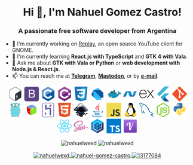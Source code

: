 <h1 align="center">
    Hi 👋, I'm Nahuel Gomez Castro!
</h1>

<h3 align="center">
    A passionate free software developer from Argentina
</h3>

- 🔭 I'm currently working on [Replay](https://github.com/nahuelwexd/Replay), an open source YouTube client for GNOME.
- 🌱 I'm currently learning **React.js with TypeScript** and **GTK 4 with Vala**.
- 💬 Ask me about **GTK with Vala or Python** or **web development with Node.js & React.js**.
- 📫 You can reach me at **[Telegram](https://t.me/nahuelwexd)**, **<a rel="me" href="https://floss.social/@nahuelwexd">Mastodon</a>**, or by **[e-mail](mailto:nahual_gomca@outlook.com.ar)**.

<p align="center">
    <img src="icons/bash.svg" alt="bash" width="40" height="40"/>
    <img src="icons/bootstrap.svg" alt="bootstrap" width="40" height="40"/>
    <img src="icons/c.svg" alt="c" width="40" height="40" />
    <img src="icons/csharp.svg" alt="csharp" width="40" height="40"/>
    <img src="icons/css3.svg" alt="css3" width="40" height="40"/>
    <img src="icons/dart.svg" alt="dart" width="40" height="40"/>
    <img src="icons/docker.svg" alt="docker" width="40" height="40"/>
    <img src="icons/dotnet.svg" alt="dotnet" width="40" height="40"/>
    <img src="icons/express.svg" alt="express" width="40" height="40"/>
    <img src="icons/flutter.svg" alt="flutter" width="40" height="40"/>
    <img src="icons/git.svg" alt="git" width="40" height="40"/>
    <img src="icons/go.svg" alt="go" width="40" height="40" />
    <img src="icons/gtk.svg" alt="gtk" width="40" height="40" />
    <img src="icons/heroku.svg" alt="heroku" width="40" height="40" />
    <img src="icons/html5.svg" alt="html5" width="40" height="40" />
    <img src="icons/inkscape.svg" alt="inkscape" width="40" height="40" />
    <img src="icons/java.svg" alt="java" width="40" height="40" />
    <img src="icons/javascript.svg" alt="javascript" width="40" height="40"/>
    <img src="icons/linux.svg" alt="linux" width="40" height="40"/>
    <img src="icons/mysql.svg" alt="mysql" width="40" height="40"/>
    <img src="icons/nodejs.svg" alt="nodejs" width="40" height="40"/>
    <img src="icons/python.svg" alt="python" width="40" height="40"/>
    <img src="icons/react.svg" alt="react" width="40" height="40"/>
    <img src="icons/sass.svg" alt="sass" width="40" height="40"/>
    <img src="icons/sequelize.svg" alt="sequelize" width="40" height="40" />
    <img src="icons/typescript.svg" alt="typescript" width="40" height="40" />
    <img src="icons/vala.svg" alt="vala" width="40" height="40" />
</p>

<p align="center">
    <img src="https://github-readme-stats.vercel.app/api/top-langs/?username=nahuelwexd&layout=compact&hide=html" alt="nahuelwexd">
    <img src="https://github-readme-stats.vercel.app/api?username=nahuelwexd&show_icons=true" alt="nahuelwexd">
</p>

<p align="center">
    <a href="https://twitter.com/nahuelwexd" target="blank">
        <img align="center" src="https://cdn.jsdelivr.net/npm/simple-icons@3.0.1/icons/twitter.svg" alt="nahuelwexd" height="30" width="30">
      </a>
    <a href="https://linkedin.com/in/nahuel-gomez-castro" target="blank">
        <img align="center" src="https://cdn.jsdelivr.net/npm/simple-icons@3.0.1/icons/linkedin.svg" alt="nahuel-gomez-castro" height="30" width="30">
    </a>
    <a href="https://stackoverflow.com/users/13177084" target="blank">
        <img align="center" src="https://cdn.jsdelivr.net/npm/simple-icons@3.0.1/icons/stackoverflow.svg" alt="13177084" height="30" width="30">
    </a>
</p>
